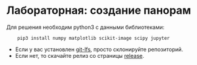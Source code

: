 # Лабораторная: создание панорам

Для решения необходим python3 с данными библиотеками:

```shell
    pip3 install numpy matplotlib scikit-image scipy jupyter
```

- Если у вас установлен [git-lfs](https://git-lfs.github.com/), просто склонируйте репозиторий.
- Если нет, то скачайте релиз со страницы [release](https://github.com/vslutov/panorama-public/releases).
